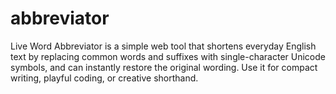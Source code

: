 # abbreviator
Live Word Abbreviator is a simple web tool that shortens everyday English text by replacing common words and suffixes with single-character Unicode symbols, and can instantly restore the original wording. Use it for compact writing, playful coding, or creative shorthand.
